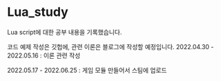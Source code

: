 # Lua_study
Lua script에 대한 공부 내용을 기록했습니다.

코드 예제 작성은 깃헙에, 관련 이론은 블로그에 작성할 예정입니다.
2022.04.30 - 2022.05.16 : 이론 관련 작성

2022.05.17 - 2022.06.25 : 게임 모듈 만들어서 스팀에 업로드
